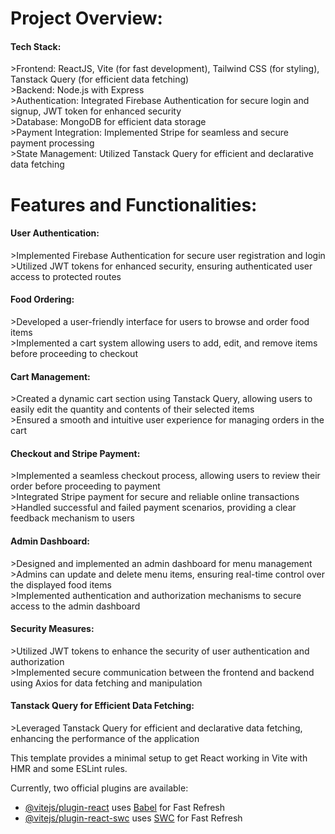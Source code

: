 <h1>Project Overview:</h1>
<h4>Tech Stack:</h4>
>Frontend: ReactJS, Vite (for fast development), Tailwind CSS (for styling), Tanstack Query (for efficient data fetching)
</br>
>Backend: Node.js with Express
</br>
>Authentication: Integrated Firebase Authentication for secure login and signup, JWT token for enhanced security
</br>
>Database: MongoDB for efficient data storage
</br>
>Payment Integration: Implemented Stripe for seamless and secure payment processing
</br>
>State Management: Utilized Tanstack Query for efficient and declarative data fetching

<h1>Features and Functionalities:</h1>

<h4>User Authentication:</h4>
>Implemented Firebase Authentication for secure user registration and login
</br>
>Utilized JWT tokens for enhanced security, ensuring authenticated user access to protected routes

<h4>Food Ordering:</h4>
>Developed a user-friendly interface for users to browse and order food items
</br>
>Implemented a cart system allowing users to add, edit, and remove items before proceeding to checkout

<h4>Cart Management:</h4>
>Created a dynamic cart section using Tanstack Query, allowing users to easily edit the quantity and contents of their selected items
</br>
>Ensured a smooth and intuitive user experience for managing orders in the cart

<h4>Checkout and Stripe Payment:</h4>
>Implemented a seamless checkout process, allowing users to review their order before proceeding to payment
</br>
>Integrated Stripe payment for secure and reliable online transactions
</br>
>Handled successful and failed payment scenarios, providing a clear feedback mechanism to users

<h4>Admin Dashboard:</h4>
>Designed and implemented an admin dashboard for menu management
</br>
>Admins can update and delete menu items, ensuring real-time control over the displayed food items
</br>
>Implemented authentication and authorization mechanisms to secure access to the admin dashboard

<h4>Security Measures:</h4>
>Utilized JWT tokens to enhance the security of user authentication and authorization
</br>
>Implemented secure communication between the frontend and backend using Axios for data fetching and manipulation
</br>

<h4>Tanstack Query for Efficient Data Fetching:</h4>
>Leveraged Tanstack Query for efficient and declarative data fetching, enhancing the performance of the application
</br>


This template provides a minimal setup to get React working in Vite with HMR and some ESLint rules.

Currently, two official plugins are available:

- [@vitejs/plugin-react](https://github.com/vitejs/vite-plugin-react/blob/main/packages/plugin-react/README.md) uses [Babel](https://babeljs.io/) for Fast Refresh
- [@vitejs/plugin-react-swc](https://github.com/vitejs/vite-plugin-react-swc) uses [SWC](https://swc.rs/) for Fast Refresh
